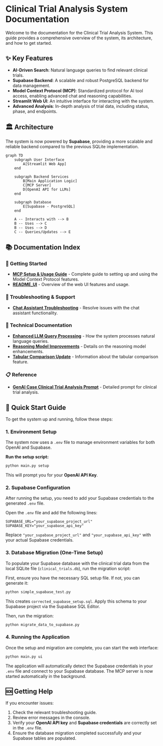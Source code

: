 # Clinical Trial Analysis System Documentation

Welcome to the documentation for the Clinical Trial Analysis System. This guide provides a comprehensive overview of the system, its architecture, and how to get started.

## ✨ Key Features

- **AI-Driven Search**: Natural language queries to find relevant clinical trials.
- **Supabase Backend**: A scalable and robust PostgreSQL backend for data management.
- **Model Context Protocol (MCP)**: Standardized protocol for AI tool access, enabling advanced chat and reasoning capabilities.
- **Streamlit Web UI**: An intuitive interface for interacting with the system.
- **Advanced Analysis**: In-depth analysis of trial data, including status, phase, and endpoints.

## 🏛️ Architecture

The system is now powered by **Supabase**, providing a more scalable and reliable backend compared to the previous SQLite implementation.

```mermaid
graph TD
    subgraph User Interface
        A[Streamlit Web App]
    end

    subgraph Backend Services
        B[Main Application Logic]
        C[MCP Server]
        D[OpenAI API for LLMs]
    end

    subgraph Database
        E[Supabase - PostgreSQL]
    end

    A -- Interacts with --> B
    B -- Uses --> C
    B -- Uses --> D
    C -- Queries/Updates --> E
```

## 📚 Documentation Index

### 🚀 Getting Started
- [**MCP Setup & Usage Guide**](MCP_SETUP_GUIDE.md) - Complete guide to setting up and using the Model Context Protocol features.
- [**README_UI**](README_UI.md) - Overview of the web UI features and usage.

### 🔧 Troubleshooting & Support
- [**Chat Assistant Troubleshooting**](CHAT_ASSISTANT_TROUBLESHOOTING.md) - Resolve issues with the chat assistant functionality.

### 🧠 Technical Documentation
- [**Enhanced LLM Query Processing**](ENHANCED_LLM_QUERY_PROCESSING.md) - How the system processes natural language queries.
- [**Reasoning Model Improvements**](REASONING_MODEL_IMPROVEMENTS.md) - Details on the reasoning model enhancements.
- [**Tabular Comparison Update**](TABULAR_COMPARISON_UPDATE.md) - Information about the tabular comparison feature.

### 📋 Reference
- [**GenAI Case Clinical Trial Analysis Prompt**](GenAI_Case_Clinical_Trial_Analysis_PROMPT_ver1.00.docx.md) - Detailed prompt for clinical trial analysis.

## 🚀 Quick Start Guide

To get the system up and running, follow these steps:

### 1. Environment Setup

The system now uses a `.env` file to manage environment variables for both OpenAI and Supabase.

**Run the setup script:**
```bash
python main.py setup
```
This will prompt you for your **OpenAI API Key**.

### 2. Supabase Configuration

After running the setup, you need to add your Supabase credentials to the generated `.env` file.

Open the `.env` file and add the following lines:
```
SUPABASE_URL="your_supabase_project_url"
SUPABASE_KEY="your_supabase_api_key"
```
Replace `"your_supabase_project_url"` and `"your_supabase_api_key"` with your actual Supabase credentials.

### 3. Database Migration (One-Time Setup)

To populate your Supabase database with the clinical trial data from the local SQLite file (`clinical_trials.db`), run the migration script:

First, ensure you have the necessary SQL setup file. If not, you can generate it:
```bash
python simple_supabase_test.py
```
This creates `corrected_supabase_setup.sql`. Apply this schema to your Supabase project via the Supabase SQL Editor.

Then, run the migration:
```bash
python migrate_data_to_supabase.py
```

### 4. Running the Application

Once the setup and migration are complete, you can start the web interface:

```bash
python main.py ui
```

The application will automatically detect the Supabase credentials in your `.env` file and connect to your Supabase database. The MCP server is now started automatically in the background.

## 🆘 Getting Help

If you encounter issues:

1.  Check the relevant troubleshooting guide.
2.  Review error messages in the console.
3.  Verify your **OpenAI API key** and **Supabase credentials** are correctly set in the `.env` file.
4.  Ensure the database migration completed successfully and your Supabase tables are populated. 